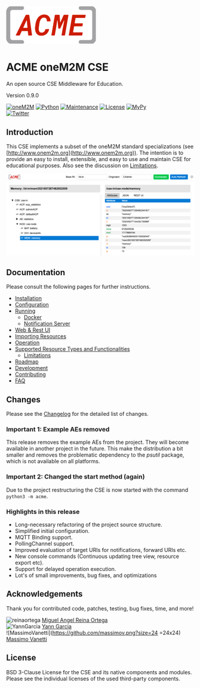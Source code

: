 # ![](acme/webui/web/img/acme_sm.png) 

# ACME oneM2M CSE
An open source CSE Middleware for Education.

Version 0.9.0

[![oneM2M](https://img.shields.io/badge/oneM2M-f00)](https://www.onem2m.org) [![Python](https://img.shields.io/badge/Python-3.8-blue)](https://www.python.org) [![Maintenance](https://img.shields.io/badge/Maintained-Yes-green.svg)](https://github.com/ankraft/ACME-oneM2M-CSE/graphs/commit-activity) [![License](https://img.shields.io/badge/License-BSD%203--Clause-green)](LICENSE) [![MyPy](https://img.shields.io/badge/MyPy-covered-green)](LICENSE)  
[![Twitter](https://img.shields.io/twitter/url/https/twitter.com/acmeCSE.svg?style=social&label=%40acmeCSE)](https://twitter.com/acmeCSE)



## Introduction

This CSE implements a subset of the oneM2M standard specializations (see [http://www.onem2m.org](http://www.onem2m.org)). The intention is to provide an easy to install, extensible, and easy to use and maintain CSE for educational purposes. Also see the discussion on [Limitations](docs/Supported.md#limitations).


![](docs/images/webui.png)

## Documentation
Please consult the following pages for further instructions.

- [Installation](docs/Installation.md)
- [Configuration](docs/Configuration.md)
- [Running](docs/Running.md)
	- [Docker](docs/Docker.md)
	- [Notification Server](tools/notificationServer/README.md)
- [Web & Rest UI](docs/WebUI.md)
- [Importing Resources](docs/Importing.md)
- [Operation](docs/Operation.md)
- [Supported Resource Types and Functionalities](docs/Supported.md)
	- [Limitations](docs/Supported.md#limitations)
- [Roadmap](docs/Roadmap.md)
- [Development](docs/Development.md)
- [Contributing](docs/Contributing.md)
- [FAQ](docs/FAQ.md)

## Changes

Please see the [Changelog](CHANGELOG.md) for the detailed list of changes.

### Important 1: Example AEs removed
This release removes the example  AEs from the project. They will become available in another project in the future. This make the distribution a bit smaller and removes the problematic dependency to the *psutil* package, which is not available on all platforms.

### Important 2: Changed the start method (again)
Due to the project restructuring the CSE is now started with the command ```python3 -m acme```.

### Highlights in this release

- Long-necessary refactoring of the project source structure.
- Simplified initial configuration.
- MQTT Binding support.
- PollingChannel support.
- Improved evaluation of target URIs for notifications, forward URIs etc.
- New console commands (Continuous updating tree view, resource export etc).
- Support for delayed operation execution.
- Lot's of small improvements, bug fixes, and optimizations

## Acknowledgements

Thank you for contributed code, patches, testing, bug fixes, time, and more!

![reinaortega](https://github.com/reinaortega.png?size=24) [Miguel Angel Reina Ortega](https://github.com/reinaortega)  
![YannGarcia](https://github.com/YannGarcia.png?size=24) [Yann Garcia](https://github.com/YannGarcia)  
![MassimoVanetti](https://github.com/massimov.png?size=24 =24x24) [Massimo Vanetti](https://github.com/massimov)  

## License
BSD 3-Clause License for the CSE and its native components and modules. Please see the individual licenses of the used third-party components.

